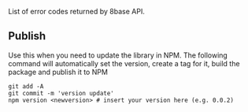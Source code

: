 List of error codes returned by 8base API.

## Publish
Use this when you need to update the library in NPM. The following command will automatically set the version, create a tag for it, build the package and publish it to NPM
```
git add -A
git commit -m 'version update'
npm version <newversion> # insert your version here (e.g. 0.0.2)
```